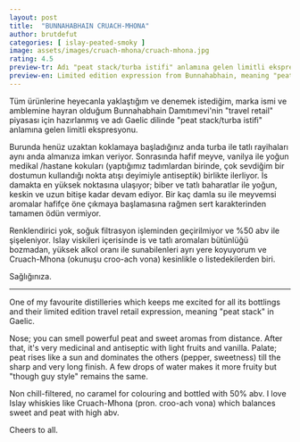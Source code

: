 ```yaml
---
layout: post
title:  "BUNNAHABHAIN CRUACH-MHONA"
author: brutdefut
categories: [ islay-peated-smoky ]
image: assets/images/cruach-mhona/cruach-mhona.jpg
rating: 4.5
preview-tr: Adı "peat stack/turba istifi" anlamına gelen limitli ekspresyon.
preview-en: Limited edition expression from Bunnahabhain, meaning "peat stack".
---
```


Tüm ürünlerine heyecanla yaklaştığım ve denemek istediğim, marka ismi ve amblemine hayran olduğum Bunnahabhain Damıtımevi'nin "travel retail" piyasası için hazırlanmış ve adı Gaelic dilinde "peat stack/turba istifi" anlamına gelen limitli ekspresyonu.

Burunda henüz uzaktan koklamaya başladığınız anda turba ile tatlı rayihaları aynı anda almanıza imkan veriyor. Sonrasında hafif meyve, vanilya ile yoğun medikal /hastane kokuları (yaptığımız tadımlardan birinde, çok sevdiğim bir dostumun kullandığı nokta atışı deyimiyle antiseptik) birlikte ilerliyor. 
İs damakta en yüksek noktasına ulaşıyor; biber ve tatlı baharatlar ile yoğun, keskin ve uzun bitişe kadar devam ediyor. Bir kaç damla su ile meyvemsi aromalar hafifçe öne çıkmaya başlamasına rağmen sert karakterinden tamamen ödün vermiyor. 

Renklendirici yok, soğuk filtrasyon işleminden geçirilmiyor ve %50 abv ile şişeleniyor. Islay viskileri içerisinde is ve tatlı aromaları bütünlüğü bozmadan, yüksek alkol oranı ile sunabilenleri ayrı yere koyuyorum ve Cruach-Mhona (okunuşu croo-ach vona) kesinlikle o listedekilerden biri. 

Sağlığınıza. 

---------------------------------------------------------------------------------------

<p id="english"></p>

One of my favourite distilleries which keeps me excited for all its bottlings and their limited edition travel retail expression, meaning "peat stack" in Gaelic. 

Nose; you can smell powerful peat and sweet aromas from distance. After that, it's very medicinal and antiseptic with light fruits and vanilla. 
Palate; peat rises like a sun and dominates the others (pepper, sweetness) till the sharp and very long finish. 
A few drops of water makes it more fruity but "though guy style" remains the same.

Non chill-filtered, no caramel for colouring and bottled with 50% abv. I love Islay whiskies like Cruach-Mhona (pron. croo-ach vona) which balances sweet and peat with high abv. 

Cheers to all. 
